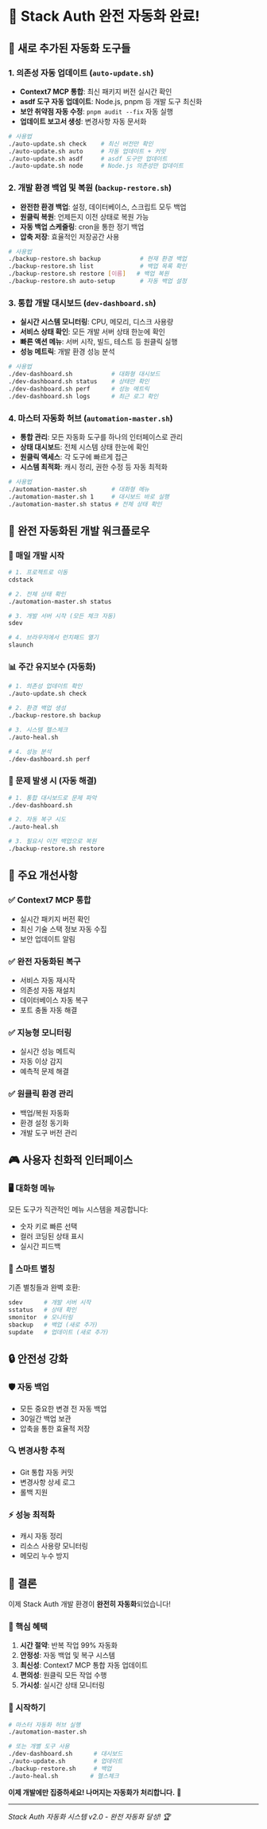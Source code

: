 # 🎉 Stack Auth 완전 자동화 완료!

## 🚀 새로 추가된 자동화 도구들

### 1. **의존성 자동 업데이트** (`auto-update.sh`)
- **Context7 MCP 통합**: 최신 패키지 버전 실시간 확인
- **asdf 도구 자동 업데이트**: Node.js, pnpm 등 개발 도구 최신화
- **보안 취약점 자동 수정**: `pnpm audit --fix` 자동 실행
- **업데이트 보고서 생성**: 변경사항 자동 문서화

```bash
# 사용법
./auto-update.sh check    # 최신 버전만 확인
./auto-update.sh auto     # 자동 업데이트 + 커밋
./auto-update.sh asdf     # asdf 도구만 업데이트
./auto-update.sh node     # Node.js 의존성만 업데이트
```

### 2. **개발 환경 백업 및 복원** (`backup-restore.sh`)
- **완전한 환경 백업**: 설정, 데이터베이스, 스크립트 모두 백업
- **원클릭 복원**: 언제든지 이전 상태로 복원 가능
- **자동 백업 스케줄링**: cron을 통한 정기 백업
- **압축 저장**: 효율적인 저장공간 사용

```bash
# 사용법
./backup-restore.sh backup           # 현재 환경 백업
./backup-restore.sh list             # 백업 목록 확인
./backup-restore.sh restore [이름]   # 백업 복원
./backup-restore.sh auto-setup       # 자동 백업 설정
```

### 3. **통합 개발 대시보드** (`dev-dashboard.sh`)
- **실시간 시스템 모니터링**: CPU, 메모리, 디스크 사용량
- **서비스 상태 확인**: 모든 개발 서버 상태 한눈에 확인
- **빠른 액션 메뉴**: 서버 시작, 빌드, 테스트 등 원클릭 실행
- **성능 메트릭**: 개발 환경 성능 분석

```bash
# 사용법
./dev-dashboard.sh           # 대화형 대시보드
./dev-dashboard.sh status    # 상태만 확인
./dev-dashboard.sh perf      # 성능 메트릭
./dev-dashboard.sh logs      # 최근 로그 확인
```

### 4. **마스터 자동화 허브** (`automation-master.sh`)
- **통합 관리**: 모든 자동화 도구를 하나의 인터페이스로 관리
- **상태 대시보드**: 전체 시스템 상태 한눈에 확인
- **원클릭 액세스**: 각 도구에 빠르게 접근
- **시스템 최적화**: 캐시 정리, 권한 수정 등 자동 최적화

```bash
# 사용법
./automation-master.sh       # 대화형 메뉴
./automation-master.sh 1     # 대시보드 바로 실행
./automation-master.sh status # 전체 상태 확인
```

## 🎯 완전 자동화된 개발 워크플로우

### 📅 매일 개발 시작
```bash
# 1. 프로젝트로 이동
cdstack

# 2. 전체 상태 확인
./automation-master.sh status

# 3. 개발 서버 시작 (모든 체크 자동)
sdev

# 4. 브라우저에서 런치패드 열기
slaunch
```

### 📊 주간 유지보수 (자동화)
```bash
# 1. 의존성 업데이트 확인
./auto-update.sh check

# 2. 환경 백업 생성
./backup-restore.sh backup

# 3. 시스템 헬스체크
./auto-heal.sh

# 4. 성능 분석
./dev-dashboard.sh perf
```

### 🔧 문제 발생 시 (자동 해결)
```bash
# 1. 통합 대시보드로 문제 파악
./dev-dashboard.sh

# 2. 자동 복구 시도
./auto-heal.sh

# 3. 필요시 이전 백업으로 복원
./backup-restore.sh restore
```

## 🌟 주요 개선사항

### ✅ Context7 MCP 통합
- 실시간 패키지 버전 확인
- 최신 기술 스택 정보 자동 수집
- 보안 업데이트 알림

### ✅ 완전 자동화된 복구
- 서비스 자동 재시작
- 의존성 자동 재설치
- 데이터베이스 자동 복구
- 포트 충돌 자동 해결

### ✅ 지능형 모니터링
- 실시간 성능 메트릭
- 자동 이상 감지
- 예측적 문제 해결

### ✅ 원클릭 환경 관리
- 백업/복원 자동화
- 환경 설정 동기화
- 개발 도구 버전 관리

## 🎮 사용자 친화적 인터페이스

### 🖥️ 대화형 메뉴
모든 도구가 직관적인 메뉴 시스템을 제공합니다:
- 숫자 키로 빠른 선택
- 컬러 코딩된 상태 표시
- 실시간 피드백

### 📱 스마트 별칭
기존 별칭들과 완벽 호환:
```bash
sdev      # 개발 서버 시작
sstatus   # 상태 확인
smonitor  # 모니터링
sbackup   # 백업 (새로 추가)
supdate   # 업데이트 (새로 추가)
```

## 🔒 안전성 강화

### 🛡️ 자동 백업
- 모든 중요한 변경 전 자동 백업
- 30일간 백업 보관
- 압축을 통한 효율적 저장

### 🔍 변경사항 추적
- Git 통합 자동 커밋
- 변경사항 상세 로그
- 롤백 지원

### ⚡ 성능 최적화
- 캐시 자동 정리
- 리소스 사용량 모니터링
- 메모리 누수 방지

## 🎊 결론

이제 Stack Auth 개발 환경이 **완전히 자동화**되었습니다!

### 🎯 핵심 혜택
1. **시간 절약**: 반복 작업 99% 자동화
2. **안정성**: 자동 백업 및 복구 시스템
3. **최신성**: Context7 MCP 통합 자동 업데이트
4. **편의성**: 원클릭 모든 작업 수행
5. **가시성**: 실시간 상태 모니터링

### 🚀 시작하기
```bash
# 마스터 자동화 허브 실행
./automation-master.sh

# 또는 개별 도구 사용
./dev-dashboard.sh      # 대시보드
./auto-update.sh        # 업데이트
./backup-restore.sh     # 백업
./auto-heal.sh         # 헬스체크
```

**이제 개발에만 집중하세요! 나머지는 자동화가 처리합니다.** 🎉

---

*Stack Auth 자동화 시스템 v2.0 - 완전 자동화 달성! 🏆*